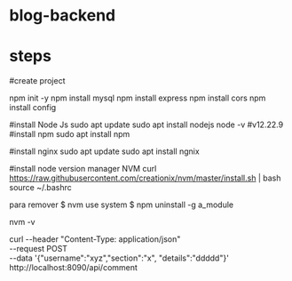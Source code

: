 # blog-backend

# steps

#create project

npm init -y
npm install mysql
npm install express
npm install cors
npm install config

#install Node Js
sudo apt update
sudo apt install nodejs
node -v #v12.22.9
#install npm
sudo apt install npm


#install nginx
sudo apt update
sudo apt install ngnix


#install node version manager NVM
curl https://raw.githubusercontent.com/creationix/nvm/master/install.sh | bash
source ~/.bashrc

para remover
     $ nvm use system
     $ npm uninstall -g a_module

nvm -v


curl --header "Content-Type: application/json" \
  --request POST \
  --data '{"username":"xyz","section":"x", "details":"ddddd"}' \
  http://localhost:8090/api/comment


